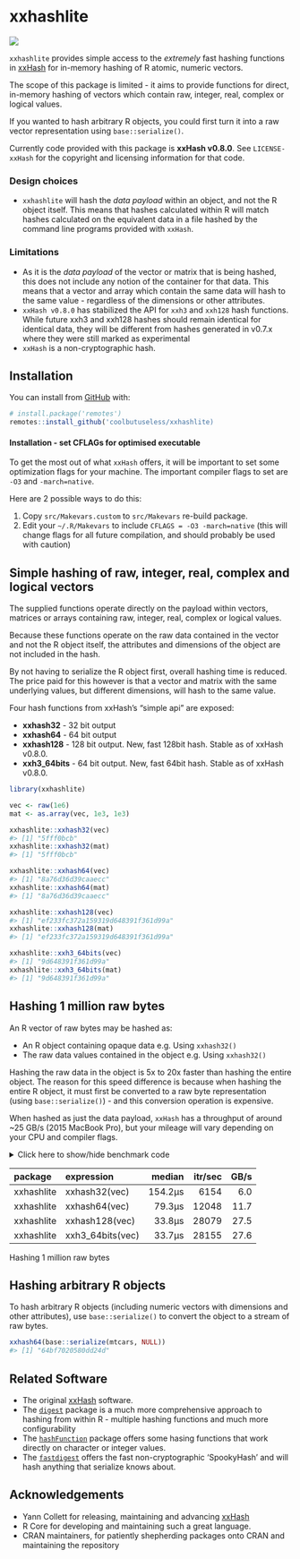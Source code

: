 
<!-- README.md is generated from README.Rmd. Please edit that file -->

# xxhashlite

<!-- badges: start -->

![](https://img.shields.io/badge/cool-useless-green.svg)
<!-- badges: end -->

`xxhashlite` provides simple access to the *extremely* fast hashing
functions in [xxHash](https://cyan4973.github.io/xxHash/) for in-memory
hashing of R atomic, numeric vectors.

The scope of this package is limited - it aims to provide functions for
direct, in-memory hashing of vectors which contain raw, integer, real,
complex or logical values.

If you wanted to hash arbitrary R objects, you could first turn it into
a raw vector representation using `base::serialize()`.

Currently code provided with this package is **xxHash v0.8.0**. See
`LICENSE-xxHash` for the copyright and licensing information for that
code.

### Design choices

  - `xxhashlite` will hash the *data payload* within an object, and not
    the R object itself. This means that hashes calculated within R will
    match hashes calculated on the equivalent data in a file hashed by
    the command line programs provided with `xxHash`.

### Limitations

  - As it is the *data payload* of the vector or matrix that is being
    hashed, this does not include any notion of the container for that
    data. This means that a vector and array which contain the same data
    will hash to the same value - regardless of the dimensions or other
    attributes.
  - `xxHash v0.8.0` has stabilized the API for `xxh3` and `xxh128` hash
    functions. While future xxh3 and xxh128 hashes should remain
    identical for identical data, they will be different from hashes
    generated in v0.7.x where they were still marked as experimental
  - `xxHash` is a non-cryptographic hash.

## Installation

You can install from
[GitHub](https://github.com/coolbutuseless/xxhashlite) with:

``` r
# install.package('remotes')
remotes::install_github('coolbutuseless/xxhashlite)
```

#### Installation - set CFLAGs for optimised executable

To get the most out of what `xxHash` offers, it will be important to set
some optimization flags for your machine. The important compiler flags
to set are `-O3` and `-march=native`.

Here are 2 possible ways to do this:

1.  Copy `src/Makevars.custom` to `src/Makevars` re-build package.
2.  Edit your `~/.R/Makevars` to include `CFLAGS = -O3 -march=native`
    (this will change flags for all future compilation, and should
    probably be used with caution)

## Simple hashing of raw, integer, real, complex and logical vectors

The supplied functions operate directly on the payload within vectors,
matrices or arrays containing raw, integer, real, complex or logical
values.

Because these functions operate on the raw data contained in the vector
and not the R object itself, the attributes and dimensions of the object
are not included in the hash.

By not having to serialize the R object first, overall hashing time is
reduced. The price paid for this however is that a vector and matrix
with the same underlying values, but different dimensions, will hash to
the same value.

Four hash functions from xxHash’s “simple api” are exposed:

  - **xxhash32** - 32 bit output
  - **xxhash64** - 64 bit output
  - **xxhash128** - 128 bit output. New, fast 128bit hash. Stable as of
    xxHash v0.8.0.
  - **xxh3\_64bits** - 64 bit output. New, fast 64bit hash. Stable as of
    xxHash v0.8.0.

<!-- end list -->

``` r
library(xxhashlite)

vec <- raw(1e6)
mat <- as.array(vec, 1e3, 1e3)

xxhashlite::xxhash32(vec)
#> [1] "5fff0bcb"
xxhashlite::xxhash32(mat)
#> [1] "5fff0bcb"

xxhashlite::xxhash64(vec)
#> [1] "8a76d36d39caaecc"
xxhashlite::xxhash64(mat)
#> [1] "8a76d36d39caaecc"

xxhashlite::xxhash128(vec)
#> [1] "ef233fc372a159319d648391f361d99a"
xxhashlite::xxhash128(mat)
#> [1] "ef233fc372a159319d648391f361d99a"

xxhashlite::xxh3_64bits(vec)
#> [1] "9d648391f361d99a"
xxhashlite::xxh3_64bits(mat)
#> [1] "9d648391f361d99a"
```

## Hashing 1 million raw bytes

An R vector of raw bytes may be hashed as:

  - An R object containing opaque data e.g. Using `xxhash32()`
  - The raw data values contained in the object e.g. Using `xxhash32()`

Hashing the raw data in the object is 5x to 20x faster than hashing the
entire object. The reason for this speed difference is because when
hashing the entire R object, it must first be converted to a raw byte
representation (using `base::serialize()`) - and this conversion
operation is expensive.

When hashed as just the data payload, `xxHash` has a throughput of
around \~25 GB/s (2015 MacBook Pro), but your mileage will vary
depending on your CPU and compiler flags.

<details>

<summary> Click here to show/hide benchmark code </summary>

``` r
library(xxhashlite)

N   <- 1e6
vec <- as.raw(seq(N) %% 256)

res <- bench::mark(
  xxhash32(vec),
  xxhash64(vec),
  xxhash128(vec),
  xxh3_64bits(vec),
  check = FALSE
)
```

</details>

| package    | expression        |  median | itr/sec | GB/s |
| :--------- | :---------------- | ------: | ------: | ---: |
| xxhashlite | xxhash32(vec)     | 154.2µs |    6154 |  6.0 |
| xxhashlite | xxhash64(vec)     |  79.3µs |   12048 | 11.7 |
| xxhashlite | xxhash128(vec)    |  33.8µs |   28079 | 27.5 |
| xxhashlite | xxh3\_64bits(vec) |  33.7µs |   28155 | 27.6 |

Hashing 1 million raw bytes

## Hashing arbitrary R objects

To hash arbitrary R objects (including numeric vectors with dimensions
and other attributes), use `base::serialize()` to convert the object to
a stream of raw bytes.

``` r
xxhash64(base::serialize(mtcars, NULL))
#> [1] "64bf7020580dd24d"
```

## Related Software

  - The original [xxHash](https://cyan4973.github.io/xxHash/) software.
  - The [`digest`](https://cran.r-project.org/package=digest) package is
    a much more comprehensive approach to hashing from within R -
    multiple hashing functions and much more configurability
  - The
    [`hashFunction`](https://cran.r-project.org/package=hashFunction)
    package offers some hasing functions that work directly on character
    or integer values.
  - The [`fastdigest`](https://cran.r-project.org/package=fastdigest)
    offers the fast non-cryptographic ‘SpookyHash’ and will hash
    anything that serialize knows about.

## Acknowledgements

  - Yann Collett for releasing, maintaining and advancing
    [xxHash](https://cyan4973.github.io/xxHash/)
  - R Core for developing and maintaining such a great language.
  - CRAN maintainers, for patiently shepherding packages onto CRAN and
    maintaining the repository
